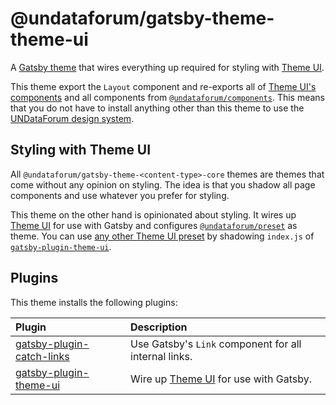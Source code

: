 # @undataforum/gatsby-theme-theme-ui

A [Gatsby theme](https://www.gatsbyjs.org/docs/themes/) that wires everything up
required for styling with [Theme UI](https://theme-ui.com/).

This theme export the `Layout` component and re-exports all of
[Theme UI's components](https://theme-ui.com/components) and all components from
[`@undataforum/components`](https://github.com/UNDataForum/design-system/tree/master/packages/components).
This means that you do not have to install anything other than this theme to use
the [UNDataForum design system](https://design-system.undataforum.org/).

## Styling with Theme UI

All `@undataforum/gatsby-theme-<content-type>-core` themes are themes that come
without any opinion on styling. The idea is that you shadow all page components
and use whatever you prefer for styling.

This theme on the other hand is opinionated about styling. It wires up
[Theme UI](https://theme-ui.com/home) for use with Gatsby and configures
[`@undataforum/preset`](https://github.com/UNDataForum/design-system/tree/master/packages/preset)
as theme. You can use
[any other Theme UI preset](https://theme-ui.com/packages/presets/) by shadowing
`index.js` of
[`gatsby-plugin-theme-ui`](https://theme-ui.com/packages/gatsby-plugin/).

## Plugins

This theme installs the following plugins:

| Plugin                                                                                   | Description                                                         |
| :--------------------------------------------------------------------------------------- | :------------------------------------------------------------------ |
| [gatsby-plugin-catch-links](https://www.gatsbyjs.com/plugins/gatsby-plugin-catch-links/) | Use Gatsby's `Link` component for all internal links.               |
| [gatsby-plugin-theme-ui](https://theme-ui.com/packages/gatsby-plugin/)                   | Wire up [Theme UI](https://theme-ui.com/home/) for use with Gatsby. |
